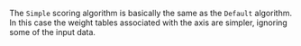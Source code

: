 The `Simple` scoring algorithm is basically the same as the `Default` algorithm.
In this case the weight tables associated with the axis are simpler,
ignoring some of the input data.
